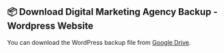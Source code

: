 ## 📦 Download Digital Marketing Agency Backup - Wordpress Website

You can download the WordPress backup file from [Google Drive](https://drive.google.com/drive/folders/1mT9lZ9L89yG7nfAqV4ev3_kOcewwMTjF?usp=drive_link).
